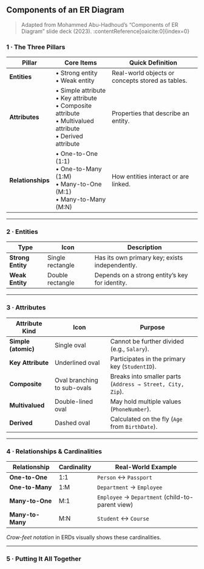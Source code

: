## Components of an ER Diagram  
> Adapted from Mohammed Abu-Hadhoud’s “Components of ER Diagram” slide deck (2023). :contentReference[oaicite:0]{index=0}  

### 1 · The Three Pillars  

| Pillar | Core Items | Quick Definition |
|--------|------------|------------------|
| **Entities** | • Strong entity<br>• Weak entity | Real-world objects or concepts stored as tables. |
| **Attributes** | • Simple attribute<br>• Key attribute<br>• Composite attribute<br>• Multivalued attribute<br>• Derived attribute | Properties that describe an entity. |
| **Relationships** | • One-to-One (1:1)<br>• One-to-Many (1:M)<br>• Many-to-One (M:1)<br>• Many-to-Many (M:N) | How entities interact or are linked. |

---

### 2 · Entities  

| Type | Icon | Description |
|------|------|-------------|
| **Strong Entity** | Single rectangle | Has its own primary key; exists independently. |
| **Weak Entity**  | Double rectangle | Depends on a strong entity’s key for identity. |

---

### 3 · Attributes  

| Attribute Kind | Icon | Purpose |
|----------------|------|---------|
| **Simple (atomic)**   | Single oval | Cannot be further divided (e.g., `Salary`). |
| **Key Attribute**     | Underlined oval | Participates in the primary key (`StudentID`). |
| **Composite**         | Oval branching to sub-ovals | Breaks into smaller parts (`Address → Street, City, Zip`). |
| **Multivalued**       | Double-lined oval | May hold multiple values (`PhoneNumber`). |
| **Derived**           | Dashed oval | Calculated on the fly (`Age` from `BirthDate`). |

---

### 4 · Relationships & Cardinalities  

| Relationship | Cardinality | Real-World Example |
|--------------|-------------|--------------------|
| **One-to-One**  | 1:1 | `Person` ↔ `Passport` |
| **One-to-Many** | 1:M | `Department` → `Employee` |
| **Many-to-One** | M:1 | `Employee` → `Department` (child-to-parent view) |
| **Many-to-Many**| M:N | `Student` ↔ `Course` |

*Crow-feet notation* in ERDs visually shows these cardinalities.

---

### 5 · Putting It All Together  

